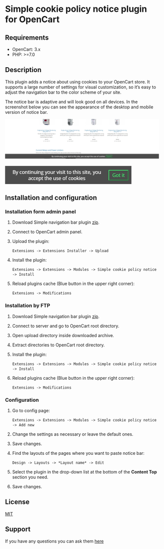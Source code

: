 # Simple cookie policy notice plugin for OpenCart

## Requirements

* OpenCart: 3.x
* PHP: >=7.0

## Description

This plugin adds a notice about using cookies to your OpenCart store. It supports a large number of settings for visual customization, so it’s easy to adjust the navigation bar to the color scheme of your site.

The notice bar is adaptive and will look good on all devices. In the screenshot below you can see the appearance of the desktop and mobile version of notice bar.

![Desktop version](./docs/img/desktop.jpg)

![Mobile version](./docs/img/mobile.jpg)

## Installation and configuration

### Installation form admin panel

1. Download Simple navigation bar plugin [zip](./Simple-cookie-policy-notice.ocmod.zip).

2. Connect to OpenCart admin panel.

3. Upload the plugin:

    ```
    Extensions -> Extensions Installer -> Upload
    ```

4. Install the plugin:

    ```
    Extensions -> Extensions -> Modules -> Simple cookie policy notice -> Install
    ```

5. Reload plugins cache (Blue button in the upper right corner):

    ```
    Extensions -> Modifications
    ```

### Installation by FTP

1. Download Simple navigation bar plugin [zip](./Simple-cookie-policy-notice.ocmod.zip).

2. Connect to server and go to OpenCart root directory.

3. Open upload directory inside downloaded archive.

4. Extract directories to OpenCart root directory.

5. Install the plugin:

    ```
    Extensions -> Extensions -> Modules -> Simple cookie policy notice -> Install
    ```

5. Reload plugins cache (Blue button in the upper right corner):

    ```
    Extensions -> Modifications
    ```

### Configuration

1. Go to config page:

    ```
    Extensions -> Extensions -> Modules -> Simple cookie policy notice -> Add new
    ```

2. Change the settings as necessary or leave the default ones.

3. Save changes.

4. Find the layouts of the pages where you want to paste notice bar:

    ```
    Design -> Layouts -> *Layout name* -> Edit
    ```

5. Select the plugin in the drop-down list at the bottom of the **Content Top** section you need.

6. Save changes.

## License

[MIT](https://github.com/overvis/opencart-plugins/blob/master/LICENSE)

## Support

If you have any questions you can ask them [here](https://github.com/overvis/opencart-plugins/issues)
